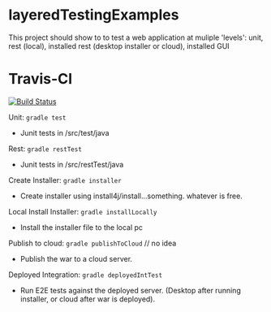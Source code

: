 # layeredTestingExamples
This project should show to to test a web application at muliple 'levels': unit, rest (local), installed rest (desktop installer or cloud), installed GUI

# Travis-CI
[![Build Status](https://travis-ci.org/tayloryork/layeredTestingExamples.svg?branch=master)](https://travis-ci.org/tayloryork/layeredTestingExamples)

Unit: `gradle test`
- Junit tests in /src/test/java

Rest: `gradle restTest`
- Junit tests in /src/restTest/java

Create Installer: `gradle installer`
- Create installer using install4j/install...something.  whatever is free.

Local Install Installer: `gradle installLocally`
- Install the installer file to the local pc

Publish to cloud: `gradle publishToCloud` // no idea
- Publish the war to a cloud server.

Deployed Integration: `gradle deployedIntTest`
- Run E2E tests against the deployed server. (Desktop after running installer, or cloud after war is deployed).
